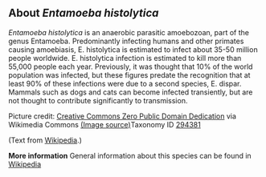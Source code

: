**About *Entamoeba histolytica***
-------------------------
*Entamoeba histolytica* is an anaerobic parasitic amoebozoan, part of 
the genus Entamoeba. Predominantly infecting humans and other primates 
causing amoebiasis, E. histolytica is estimated to infect about 35-50 
million people worldwide. E. histolytica infection is estimated to 
kill more than 55,000 people each year. Previously, it was thought 
that 10% of the world population was infected, but these figures 
predate the recognition that at least 90% of these infections were due 
to a second species, E. dispar. Mammals such as dogs and cats can 
become infected transiently, but are not thought to contribute 
significantly to transmission.


Picture credit: [Creative Commons Zero Public Domain Dedication](http://creativecommons.org/publicdomain/zero/1.0/deed.en) via Wikimedia Commons [(Image source)](https://en.wikipedia.org/wiki/File:Entamoeba_histolytica_trophozoite.png)Taxonomy ID [294381](https://www.uniprot.org/taxonomy/294381)

(Text from [Wikipedia](https://en.wikipedia.org/).)

**More information**
General information about this species can be found in [Wikipedia](https://en.wikipedia.org/wiki/Entamoeba_histolytica)
